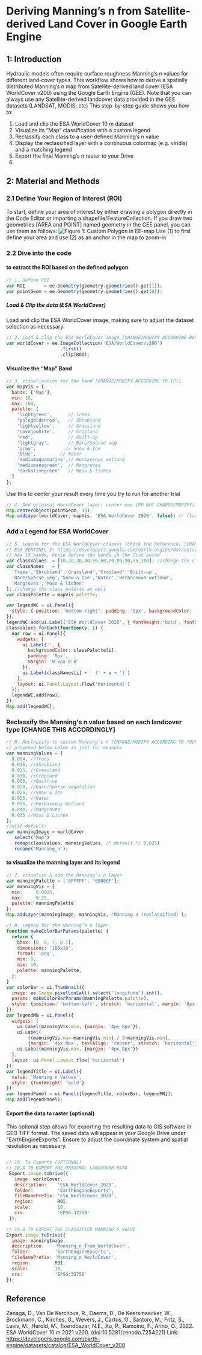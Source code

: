 # Deriving Manning’s n from Satellite-derived Land Cover in Google Earth Engine

## 1: Introduction

Hydraulic models often require surface roughness Manning’s n values for different land‐cover types. This workflow shows how to derive a spatially distributed Manning’s n map from Satellite-derived land cover (ESA WorldCover v200) using the Google Earth Engine (GEE).
Note that you can always use any Satellite-derived landcover data provided in the GEE datasets (LANDSAT, MODIS, etc)
This step-by-step guide shows you how to:
1. Load and clip the ESA WorldCover 10 m dataset
2. Visualize its “Map” classification with a custom legend
3. Reclassify each class to a user-defined Manning’s n value
4. Display the reclassified layer with a continuous colormap (e.g. viridis) and a matching legend
5. Export the final Manning’s n raster to your Drive
6. 
## 2: Material and Methods
### 2.1  Define Your Region of Interest (ROI)
To start, define your area of interest by either drawing a polygon directly in the Code Editor or importing a shapefile/FeatureCollection. 
If you draw two geometries [AREA and POINT] named geometry in the GEE panel, you can use them as follows:
![Figure 1: Custom Polygon in EE-map](define-ROI.png)
Use (1) to first define your area and use (2) as an anchor in the map to zoom-in

### 2.2 Dive into the code
#### to extract the ROI based on the defined polygon
```javascript
// 1. Define ROI
var ROI       = ee.Geometry(geometry.geometries().get(1));
var pointGeom = ee.Geometry(geometry.geometries().get(0));
```

##### Load & Clip the data (ESA WorldCover)
Load and clip the ESA WorldCover image, making sure to adjust the dataset selection as necessary:
```javascript
// 2. Load & clip the ESA WorldCover image [CHANGE/MODIFY ACCORDING BASED ON SELECTED DATASET]
var worldCover = ee.ImageCollection('ESA/WorldCover/v200')
                    .first()
                    .clip(ROI);
```
#### Visualize the “Map” Band
```javascript
// 3. Visualization for the band [CHANGE/MODIFY ACCORDING TO (2)]
var mapVis = {
  bands: ['Map'],
  min: 10,
  max: 100,
  palette: [
    'lightgreen',      // Trees
    'palegoldenrod',   // Shrubland
    'lightyellow',     // Grassland
    'navajowhite',     // Cropland
    'red',             // Built-up
    'lightgray',       // Bare/Sparse veg
    'gray',           // Snow & Ice
    'blue',         // Water
    'mediumaquamarine',// Herbaceous wetland
    'mediumseagreen',  // Mangroves
    'darkolivegreen'   // Moss & lichen
  ]
};
```
Use this to center your result every time you try to run for another trial 
```javascript
// 4. Add original WorldCover layer; center map [DO NOT CHANGE/MODIFY]
Map.centerObject(pointGeom, 15);
Map.addLayer(worldCover, mapVis, 'ESA WorldCover 2020', false); // flag == false to not show directly on the map, but you can still manually activate it in the layer
```

### Add a Legend for ESA WorldCover
```javascript
// 5. Legend for the ESA WorldCover classes (Check the Reference) [CHANGE/MODIFY ACCORDING TO (3)]
// ESA SENTINEL-2: https://developers.google.com/earth-engine/datasets/catalog/ESA_WorldCover_v200
// has 10 bands, hence define the bands in the list below
var classValues  = [10,20,30,40,50,60,70,80,90,95,100]; //change the class values accordingly to BAND values
var classNames   = [
  'Trees','Shrubland','Grassland','Cropland','Built-up',
  'Bare/Sparse veg','Snow & Ice','Water','Herbaceous wetland',
  'Mangroves','Moss & lichen'
]; //change the class palette as well
var classPalette = mapVis.palette;

var legendWC = ui.Panel({
  style: { position: 'bottom-right', padding: '8px', backgroundColor: 'white' }
});
legendWC.add(ui.Label('ESA WorldCover 2020', { fontWeight:'bold', fontSize:'16px' }));
classValues.forEach(function(v, i) {
  var row = ui.Panel({
    widgets: [
      ui.Label('', {
        backgroundColor: classPalette[i],
        padding: '8px',
        margin: '0 6px 0 0'
      }),
      ui.Label(classNames[i] + ' (' + v + ')')
    ],
    layout: ui.Panel.Layout.Flow('horizontal')
  });
  legendWC.add(row);
});
Map.add(legendWC);
```

### Reclassify the Manning's n value based on each landcover type [CHANGE THIS ACCORDINGLY]
```javascript
// 6. Reclassify to custom Manning’s n [CHANGE/MODIFY ACCORDING TO YOUR PREFERRED n VALUES]
// proposed below value is just for example
var manningValues = [
  0.004, //Trees
  0.015, //Shrubland
  0.025, //Grassland
  0.030, //Cropland
  0.060, //Built-up
  0.020, //Bare/Sparse vegetation
  0.025, //Snow & Ice
  0.025, //Water
  0.035, //Herbaceous Wetland
  0.040, //Mangroves
  0.035 //Moss & Lichen
];
//elif default:
var manningImage = worldCover
  .select('Map')
  .remap(classValues, manningValues, /* default */ 0.025)
  .rename('Manning_n');
```

#### to  visualize the manning layer and its legend
```javascript
// 7. Visualize & add the Manning’s n layer 
var manningPalette = ['0FFFFF', '00000F'];
var manningVis = {
  min:     0.0025,
  max:     0.25,   
  palette: manningPalette
};
Map.addLayer(manningImage, manningVis, 'Manning n (reclassified)');

// 8. Legend for the Manning’s n layer
function makeColorBarParams(palette) {
  return {
    bbox: [0, 0, 7, 0.1],
    dimensions: '100x10',
    format: 'png',
    min: 0,
    max: 10,
    palette: manningPalette,
  };
}
var colorBar = ui.Thumbnail({
  image: ee.Image.pixelLonLat().select('longitude').int(),
  params: makeColorBarParams(manningPalette.palette),
  style: {position: 'bottom-left', stretch: 'horizontal', margin: '0px 8px', maxHeight: '24px'},
});
var legendMN = ui.Panel({
  widgets: [
    ui.Label(manningVis.min, {margin: '4px 8px'}),
    ui.Label(
        ((manningVis.max-manningVis.min) / 2+manningVis.min),
        {margin: '4px 8px', textAlign: 'center', stretch: 'horizontal'}),
    ui.Label(manningVis.max, {margin: '4px 8px'})
  ],
  layout: ui.Panel.Layout.flow('horizontal')
});
var legendTitle = ui.Label({
  value: 'Manning n Values',
  style: {fontWeight: 'bold'}
});
var legendPanel = ui.Panel([legendTitle, colorBar, legendMN]);
Map.add(legendPanel);
```

#### Export the data to raster (optional)
This optional step allows for exporting the resulting data to GIS software in GEO TIFF format. The saved data will appear in your Google Drive under "EarthEngineExports". Ensure to adjust the coordinate system and spatial resolution as necessary.

```javascript

// 10. To Exports (OPTIONAL)
// 10.A TO EXPORT THE ORIGINAL LANDCOVER DATA 
 Export.image.toDrive({
   image: worldCover,
   description:    'ESA_WorldCover_2020',
   folder:         'EarthEngineExports',
   fileNamePrefix: 'ESA_WorldCover_2020',
   region:         ROI,
   scale:          10,
   crs:            'EPSG:32750'
 });

// 10.B TO EXPORT THE CLASSIFIED MANNING'S VALUE
Export.image.toDrive({
  image: manningImage,
  description:    'Manning_n_from_WorldCover',
  folder:         'EarthEngineExports',
  fileNamePrefix: 'Manning_n_WorldCover',
  region:         ROI,
  scale:          10,
  crs:            'EPSG:32750'
});

```

## Reference
Zanaga, D., Van De Kerchove, R., Daems, D., De Keersmaecker, W., Brockmann, C., Kirches, G., Wevers, J., Cartus, O., Santoro, M., Fritz, S., Lesiv, M., Herold, M., Tsendbazar, N.E., Xu, P., Ramoino, F., Arino, O., 2022. ESA WorldCover 10 m 2021 v200. (doi:10.5281/zenodo.7254221)
Link: https://developers.google.com/earth-engine/datasets/catalog/ESA_WorldCover_v200

